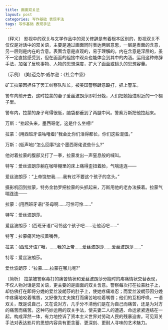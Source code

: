 ```yaml
---
title: 画面双关法
layout: post
categories: 写作基础 表现手法
tags: 写作基础 表现手法
---
```


〔释义〕 影视中的双关与文学作品中的双关修辞是有着根本区别的，影视双关不仅仅是对话中的双关语，主要是通过画面同时表达两层意思，一层是表面的含意，另一层则是内在的含意。表面含意是直观的，易于理解的。内在含意是深层的，虽不一定直接感受到，但在画面的组接中观众也能体会到其中的内涵。运用这种修辞手法，加强了反映事物、人物的思想深度，扩大了画面或镜头的思想容量。

〔示例〕 (美)迈克尔·威尔逊：《社会中坚》

矿工拉蒙因担任了罢工纠察队队长，被美国警察肆意殴打，抓上警车。

警车向前开去，这时拉蒙的妻子爱丝波朗莎即将分娩，人们把她抬进附近的一个棚子里。

警车内，拉蒙的身子弯得很低，脑袋都垂到了两腿中间。警察万斯把他拉起来。

万斯：“抬起头来，墨西哥佬，这是什么坐相!”

拉蒙：(用西班牙语咕噜着)“我会比你们活得都长，你们这些混蛋。”

万斯：(低声地)“怎么回事?这个墨西哥佬说些什么?”

他对着拉蒙的腹部又打了一拳，拉蒙发出一声窒息般的喊叫。

特写：爱丝波朗莎躺在咖啡棚里的床上痛得歪扭着脸，气喘连连——

爱丝波朗莎：“上帝饶恕我……我有过不要这个孩子的念头。”

摄影机回到拉蒙，特务金勃罗把拉蒙的头抓起来，万斯用他的老办法揍着。拉蒙气喘连连——

拉蒙：(用西班牙语)“圣母啊……可怜可怜……”

特写：爱丝波朗莎。

爱丝波朗莎：(西班牙语)“可怜这个孩子吧……让他活吧……”

特写：拉蒙痛苦地咬着嘴唇。

拉蒙：(西班牙语)“哦，……我的上帝……爱丝波朗莎……爱丝波朗莎……”

特写：爱丝波朗莎。

爱丝波朗莎：“拉蒙……拉蒙在哪儿呢?”

〔简析〕 拉蒙被警察毒打的痛苦情状和爱丝波朗莎分娩时的疼痛情状交替表现，不仅人物对话是双关语，更主要的是画面的双关含意。警察每次打在拉蒙肚子上，却仿佛打在即将分娩的爱丝波朗莎的肚子上，使她疼痛难忍；而爱丝波朗莎因分娩中疼痛地咬着嘴唇，又好像为丈夫挨打而痛苦地咬着嘴唇；他们的互相呼唤，一语双关，既是说自己，又在说对方，几乎分不清他们是在为自己而痛苦，还是为对方的痛苦而痛苦。这种巧妙运用的双关手法，使夫妻二人的遭遇、命运紧紧连结在一起，构成浑然一体，有力地控诉了资本主义世界对劳动人民的残暴迫害。可见双关手法对表达影片的思想内容具有更含蓄、更深刻、更耐人寻味的艺术魅力。 